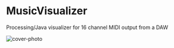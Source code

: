 # MusicVisualizer
Processing/Java visualizer for 16 channel MIDI output from a DAW

![cover-photo](images/cover1.jpg)
